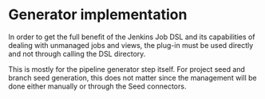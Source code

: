 Generator implementation
========================

In order to get the full benefit of the Jenkins Job DSL and its capabilities of dealing with unmanaged jobs and views,
 the plug-in must be used directly and not through calling the DSL directory.

This is mostly for the pipeline generator step itself. For project seed and branch seed generation, this does not 
 matter since the management will be done either manually or through the Seed connectors.
